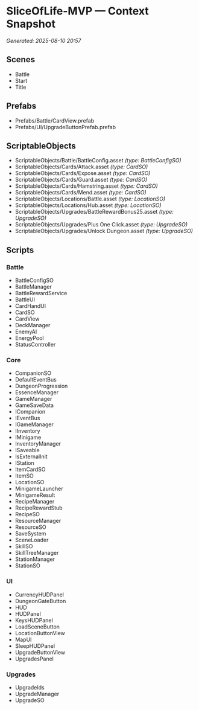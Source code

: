 # SliceOfLife-MVP — Context Snapshot
_Generated: 2025-08-10 20:57_

## Scenes
- Battle
- Start
- Title

## Prefabs
- Prefabs/Battle/CardView.prefab
- Prefabs/UI/UpgradeButtonPrefab.prefab

## ScriptableObjects
- ScriptableObjects/Battle/BattleConfig.asset  _(type: BattleConfigSO)_
- ScriptableObjects/Cards/Attack.asset  _(type: CardSO)_
- ScriptableObjects/Cards/Expose.asset  _(type: CardSO)_
- ScriptableObjects/Cards/Guard.asset  _(type: CardSO)_
- ScriptableObjects/Cards/Hamstring.asset  _(type: CardSO)_
- ScriptableObjects/Cards/Mend.asset  _(type: CardSO)_
- ScriptableObjects/Locations/Battle.asset  _(type: LocationSO)_
- ScriptableObjects/Locations/Hub.asset  _(type: LocationSO)_
- ScriptableObjects/Upgrades/BattleRewardBonus25.asset  _(type: UpgradeSO)_
- ScriptableObjects/Upgrades/Plus One Click.asset  _(type: UpgradeSO)_
- ScriptableObjects/Upgrades/Unlock Dungeon.asset  _(type: UpgradeSO)_

## Scripts
### Battle
- BattleConfigSO
- BattleManager
- BattleRewardService
- BattleUI
- CardHandUI
- CardSO
- CardView
- DeckManager
- EnemyAI
- EnergyPool
- StatusController
### Core
- CompanionSO
- DefaultEventBus
- DungeonProgression
- EssenceManager
- GameManager
- GameSaveData
- ICompanion
- IEventBus
- IGameManager
- IInventory
- IMinigame
- InventoryManager
- ISaveable
- IsExternalInit
- IStation
- ItemCardSO
- ItemSO
- LocationSO
- MinigameLauncher
- MinigameResult
- RecipeManager
- RecipeRewardStub
- RecipeSO
- ResourceManager
- ResourceSO
- SaveSystem
- SceneLoader
- SkillSO
- SkillTreeManager
- StationManager
- StationSO
### UI
- CurrencyHUDPanel
- DungeonGateButton
- HUD
- HUDPanel
- KeysHUDPanel
- LoadSceneButton
- LocationButtonView
- MapUI
- SleepHUDPanel
- UpgradeButtonView
- UpgradesPanel
### Upgrades
- UpgradeIds
- UpgradeManager
- UpgradeSO
